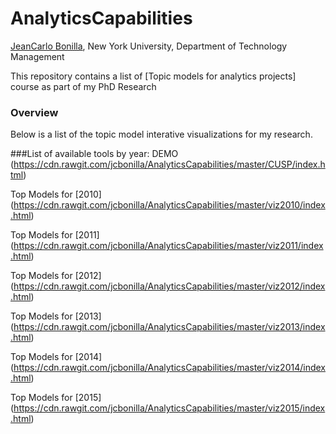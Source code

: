 # AnalyticsCapabilities #

[JeanCarlo Bonilla](bb3379@nyu.edu), New York University, Department of Technology Management  

This repository contains a list of [Topic models for analytics projects] course as part of my PhD Research


### Overview
Below is a list of the topic model interative visualizations for my research.

###List of available tools by year:
DEMO (https://cdn.rawgit.com/jcbonilla/AnalyticsCapabilities/master/CUSP/index.html)

Top Models for [2010] (https://cdn.rawgit.com/jcbonilla/AnalyticsCapabilities/master/viz2010/index.html)

Top Models for [2011] (https://cdn.rawgit.com/jcbonilla/AnalyticsCapabilities/master/viz2011/index.html)

Top Models for [2012] (https://cdn.rawgit.com/jcbonilla/AnalyticsCapabilities/master/viz2012/index.html)

Top Models for [2013] (https://cdn.rawgit.com/jcbonilla/AnalyticsCapabilities/master/viz2013/index.html)

Top Models for [2014] (https://cdn.rawgit.com/jcbonilla/AnalyticsCapabilities/master/viz2014/index.html)

Top Models for [2015] (https://cdn.rawgit.com/jcbonilla/AnalyticsCapabilities/master/viz2015/index.html)
